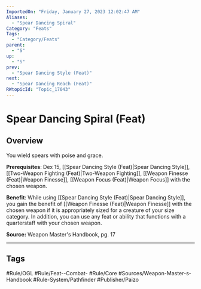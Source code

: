 ```yaml
---
ImportedOn: "Friday, January 27, 2023 12:02:47 AM"
Aliases:
  - "Spear Dancing Spiral"
Category: "Feats"
Tags:
  - "Category/Feats"
parent:
  - "S"
up:
  - "S"
prev:
  - "Spear Dancing Style (Feat)"
next:
  - "Spear Dancing Reach (Feat)"
RWtopicId: "Topic_17043"
---
```

# Spear Dancing Spiral (Feat)
## Overview
You wield spears with poise and grace.

**Prerequisites**: Dex 15, [[Spear Dancing Style (Feat)|Spear Dancing Style]], [[Two-Weapon Fighting (Feat)|Two-Weapon Fighting]], [[Weapon Finesse (Feat)|Weapon Finesse]], [[Weapon Focus (Feat)|Weapon Focus]] with the chosen weapon.

**Benefit**: While using [[Spear Dancing Style (Feat)|Spear Dancing Style]], you gain the benefit of [[Weapon Finesse (Feat)|Weapon Finesse]] with the chosen weapon if it is appropriately sized for a creature of your size category. In addition, you can use any feat or ability that functions with a quarterstaff with your chosen weapon.

**Source:** Weapon Master's Handbook, pg. 17


---
## Tags
#Rule/OGL #Rule/Feat--Combat- #Rule/Core #Sources/Weapon-Master-s-Handbook #Rule-System/Pathfinder #Publisher/Paizo

